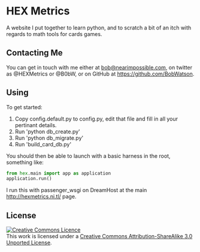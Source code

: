 HEX Metrics
===========

A website I put together to learn python, and to scratch a bit of an itch with regards to math tools for cards games.

Contacting Me
--------

You can get in touch with me either at bob@nearimpossible.com, on twitter as @HEXMetrics or @B0bW, or on GitHub at https://github.com/BobWatson.

Using
-----

To get started: 
1. Copy config.default.py to config.py, edit that file and fill in all your pertinant details.
2. Run 'python db_create.py'
3. Run 'python db_migrate.py'
4. Run 'build_card_db.py'

You should then be able to launch with a basic harness in the root, something like:
```python
from hex.main import app as application
application.run()
```

I run this with passenger_wsgi on DreamHost at the main http://hexmetrics.ni.tl/ page.

License
-------
<a rel="license" href="http://creativecommons.org/licenses/by-sa/3.0/deed.en_GB"><img alt="Creative Commons Licence" style="border-width:0" src="http://i.creativecommons.org/l/by-sa/3.0/88x31.png" /></a><br />This work is licensed under a <a rel="license" href="http://creativecommons.org/licenses/by-sa/3.0/deed.en_GB">Creative Commons Attribution-ShareAlike 3.0 Unported License</a>.